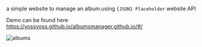 a simple website to manage an album.using `{JSON} Placeholder` website API

Demo can be found here
https://yossyoss.github.io/albumsmanager.github.io/#/


![albums](https://user-images.githubusercontent.com/26233555/177572367-905e4fa2-7fed-49cb-8d03-60310976237c.gif)
